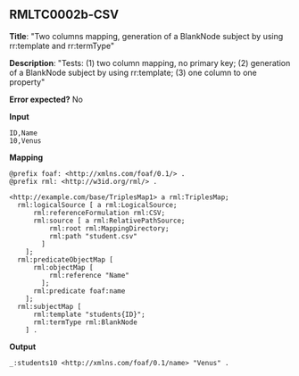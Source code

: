 ## RMLTC0002b-CSV

**Title**: "Two columns mapping, generation of a BlankNode subject by using rr:template and rr:termType"

**Description**: "Tests: (1) two column mapping, no primary key; (2) generation of a BlankNode subject by using rr:template; (3) one column to one property"

**Error expected?** No

**Input**
```
ID,Name
10,Venus

```

**Mapping**
```
@prefix foaf: <http://xmlns.com/foaf/0.1/> .
@prefix rml: <http://w3id.org/rml/> .

<http://example.com/base/TriplesMap1> a rml:TriplesMap;
  rml:logicalSource [ a rml:LogicalSource;
      rml:referenceFormulation rml:CSV;
      rml:source [ a rml:RelativePathSource;
          rml:root rml:MappingDirectory;
          rml:path "student.csv"
        ]
    ];
  rml:predicateObjectMap [
      rml:objectMap [
          rml:reference "Name"
        ];
      rml:predicate foaf:name
    ];
  rml:subjectMap [
      rml:template "students{ID}";
      rml:termType rml:BlankNode
    ] .

```

**Output**
```
_:students10 <http://xmlns.com/foaf/0.1/name> "Venus" .


```

